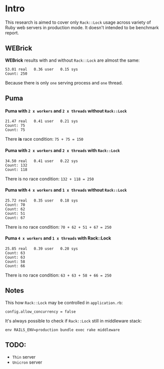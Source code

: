 # Intro
This research is aimed to cover only `Rack::Lock` usage across variety of Ruby web servers in production mode. It doesn't intended to be benchmark report.

## WEBrick
**WEBrick** results with and without `Rack::Lock` are almost the same:

```
53.01 real   0.36 user   0.15 sys
Count: 250
```

Because there is only `one` serving process and `one` thread.

## Puma

#### **Puma** with `2 x workers` and `2 x threads` without `Rack::Lock`
```
21.47 real   0.41 user   0.21 sys
Count: 75
Count: 75
```
There **is** race condition: `75 + 75 = 150`

#### **Puma** with `2 x workers` and `2 x threads` with `Rack::Lock`
```
34.50 real   0.41 user   0.22 sys
Count: 132
Count: 118
```
There is no race condition: `132 + 118 = 250`

#### **Puma** with `4 x workers` and `1 x threads` without `Rack::Lock`
```
25.72 real   0.35 user   0.18 sys
Count: 70
Count: 62
Count: 51
Count: 67
```
There is no race condition: `70 + 62 + 51 + 67 = 250`

#### **Puma** `4 x workers` and `1 x threads` with Rack::Lock
```
25.85 real   0.39 user   0.20 sys
Count: 63
Count: 63
Count: 58
Count: 66
```
There is no race condition: `63 + 63 + 58 + 66 = 250`

## Notes

This how `Rack::Lock` may be controlled in `application.rb`:
```
config.allow_concurrency = false
```
It's always possible to check if `Rack::Lock` still in middleware stack:
```
env RAILS_ENV=production bundle exec rake middleware
```

## TODO:
- `Thin` server
- `Unicron` server
